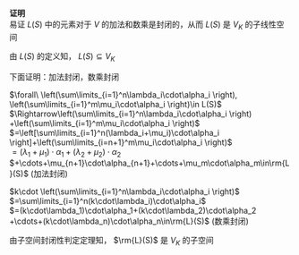 **证明**    
易证 $L(S)$ 中的元素对于 $V$ 的加法和数乘是封闭的，从而 $L(S)$ 是 $V_K$ 的子线性空间    
    
由 $L(S)$ 的定义知， $L(S)\subseteq V_K$     
    
下面证明：加法封闭，数乘封闭    
    
 $\forall\ \left(\sum\limits_{i=1}^n\lambda_i\cdot\alpha_i    
\right), \left(\sum\limits_{i=1}^m\mu_i\cdot\alpha_i    
\right)\in L(S)$     
 $\Rightarrow\left(\sum\limits_{i=1}^n\lambda_i\cdot\alpha_i    
\right)    
+\left(\sum\limits_{i=1}^m\mu_i\cdot\alpha_i    
\right)$     
 $=\left[\sum\limits_{i=1}^n(\lambda_i+\mu_i)\cdot\alpha_i    
\right]+\left(\sum\limits_{i=n+1}^m\mu_i\cdot\alpha_i    
\right)$     
 $=(\lambda_1+\mu_1)\cdot\alpha_1+(\lambda_2+\mu_2)\cdot\alpha_2$     
 $+\cdots+\mu_{n+1}\cdot\alpha_{n+1}+\cdots+\mu_m\cdot\alpha_m\in\rm{L}(S)$  (加法封闭)    
    
    
    
 $k\cdot    
\left(\sum\limits_{i=1}^n\lambda_i\cdot\alpha_i    
\right)$     
 $=\sum\limits_{i=1}^n(k\cdot\lambda_i)\cdot\alpha_i$     
 $=(k\cdot\lambda_1)\cdot\alpha_1+(k\cdot\lambda_2)\cdot\alpha_2    
+\cdots+(k\cdot\lambda_n)\cdot\alpha_n\in\rm{L}(S)$  (数乘封闭)    
    
由子空间封闭性判定定理知， $\rm{L}(S)$ 是 $V_K$ 的子空间    
